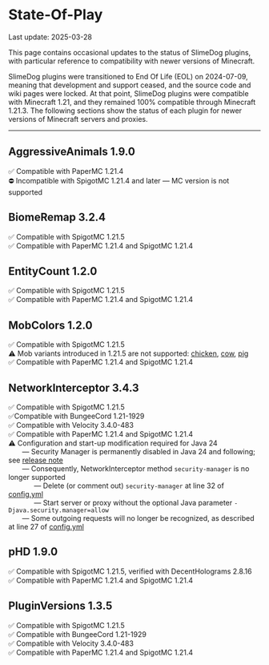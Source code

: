 # State-Of-Play
Last update: 2025-03-28

This page contains occasional updates to the status of SlimeDog plugins,
with particular reference to compatibility with newer versions of Minecraft.

SlimeDog plugins were transitioned to End Of Life (EOL) on 2024-07-09,
meaning that development and support ceased, and the source code and wiki pages were locked.
At that point, SlimeDog plugins were compatible with Minecraft 1.21,
and they remained 100% compatible through Minecraft 1.21.3.
The following sections show the status of each plugin for newer versions of Minecraft servers and proxies.

-----

## AggressiveAnimals 1.9.0
✅ Compatible with PaperMC 1.21.4 <br>
⛔ Incompatible with SpigotMC 1.21.4 and later &mdash; MC version is not supported <br>

## BiomeRemap 3.2.4
✅ Compatible with SpigotMC 1.21.5 <br>
✅ Compatible with PaperMC 1.21.4 and SpigotMC 1.21.4 <br>

## EntityCount 1.2.0
✅ Compatible with SpigotMC 1.21.5 <br>
✅ Compatible with PaperMC 1.21.4 and SpigotMC 1.21.4 <br>

## MobColors 1.2.0
✅ Compatible with SpigotMC 1.21.5 <br>
⚠️ Mob variants introduced in 1.21.5 are not supported: [chicken](https://minecraft.wiki/w/Chicken#Variants), [cow](https://minecraft.wiki/w/Cow#Variants), [pig](https://minecraft.wiki/w/Pig#Variants) <br>
✅ Compatible with PaperMC 1.21.4 and SpigotMC 1.21.4 <br>

## NetworkInterceptor 3.4.3
✅ Compatible with SpigotMC 1.21.5 <br>
✅Compatible with BungeeCord 1.21-1929 <br>
✅ Compatible with Velocity 3.4.0-483 <br>
✅ Compatible with PaperMC 1.21.4 and SpigotMC 1.21.4 <br>
⚠️ Configuration and start-up modification required for Java 24 <br>
&nbsp;&nbsp;&nbsp;&nbsp;&nbsp;&nbsp; &mdash; Security Manager is permanently disabled in Java 24 and following; see [release note](https://openjdk.org/jeps/486) <br>
&nbsp;&nbsp;&nbsp;&nbsp;&nbsp;&nbsp; &mdash; Consequently, NetworkInterceptor method `security-manager` is no longer supported <br>
&nbsp;&nbsp;&nbsp;&nbsp;&nbsp;&nbsp;&nbsp;&nbsp;&nbsp;&nbsp;&nbsp;&nbsp; &mdash; Delete (or comment out) `security-manager` at line 32 of [config.yml](https://github.com/SlimeDog/NetworkInterceptor/blob/master/src/main/resources/config.yml) <br>
&nbsp;&nbsp;&nbsp;&nbsp;&nbsp;&nbsp;&nbsp;&nbsp;&nbsp;&nbsp;&nbsp;&nbsp; &mdash; Start server or proxy without the optional Java parameter `-Djava.security.manager=allow` <br>
&nbsp;&nbsp;&nbsp;&nbsp;&nbsp;&nbsp; &mdash; Some outgoing requests will no longer be recognized, as described at line 27 of [config.yml](https://github.com/SlimeDog/NetworkInterceptor/blob/master/src/main/resources/config.yml) <br>

## pHD 1.9.0
✅ Compatible with SpigotMC 1.21.5, verified with DecentHolograms 2.8.16 <br>
✅ Compatible with PaperMC 1.21.4 and SpigotMC 1.21.4 <br>

## PluginVersions 1.3.5
✅ Compatible with SpigotMC 1.21.5 <br>
✅ Compatible with BungeeCord 1.21-1929 <br>
✅ Compatible with Velocity 3.4.0-483 <br>
✅ Compatible with PaperMC 1.21.4 and SpigotMC 1.21.4 <br>

